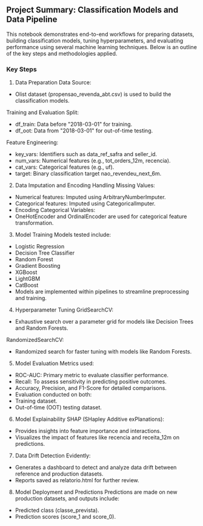 ## Project Summary: Classification Models and Data Pipeline

This notebook demonstrates end-to-end workflows for preparing datasets, building classification models, tuning hyperparameters, and evaluating performance using several machine learning techniques. Below is an outline of the key steps and methodologies applied.

### Key Steps

1. Data Preparation
Data Source: 
- Olist dataset (propensao_revenda_abt.csv) is used to build the classification models.

Training and Evaluation Split:
- df_train: Data before "2018-03-01" for training.
- df_oot: Data from "2018-03-01" for out-of-time testing.

Feature Engineering:
- key_vars: Identifiers such as data_ref_safra and seller_id.
- num_vars: Numerical features (e.g., tot_orders_12m, recencia).
- cat_vars: Categorical features (e.g., uf).
- target: Binary classification target nao_revendeu_next_6m.

2. Data Imputation and Encoding
Handling Missing Values:
- Numerical features: Imputed using ArbitraryNumberImputer.
- Categorical features: Imputed using CategoricalImputer.
- Encoding Categorical Variables:
- OneHotEncoder and OrdinalEncoder are used for categorical feature transformation.

3. Model Training
Models tested include:
- Logistic Regression
- Decision Tree Classifier
- Random Forest
- Gradient Boosting
- XGBoost
- LightGBM
- CatBoost
- Models are implemented within pipelines to streamline preprocessing and training.

4. Hyperparameter Tuning
GridSearchCV: 
- Exhaustive search over a parameter grid for models like Decision Trees and Random Forests.

RandomizedSearchCV: 
- Randomized search for faster tuning with models like Random Forests.

5. Model Evaluation
Metrics used:
- ROC-AUC: Primary metric to evaluate classifier performance.
- Recall: To assess sensitivity in predicting positive outcomes.
- Accuracy, Precision, and F1-Score for detailed comparisons.
- Evaluation conducted on both:
- Training dataset.
- Out-of-time (OOT) testing dataset.

6. Model Explainability
SHAP (SHapley Additive exPlanations):
- Provides insights into feature importance and interactions.
- Visualizes the impact of features like recencia and receita_12m on predictions.

7. Data Drift Detection
Evidently:
- Generates a dashboard to detect and analyze data drift between reference and production datasets.
- Reports saved as relatorio.html for further review.

8. Model Deployment and Predictions
Predictions are made on new production datasets, and outputs include:
- Predicted class (classe_prevista).
- Prediction scores (score_1 and score_0).